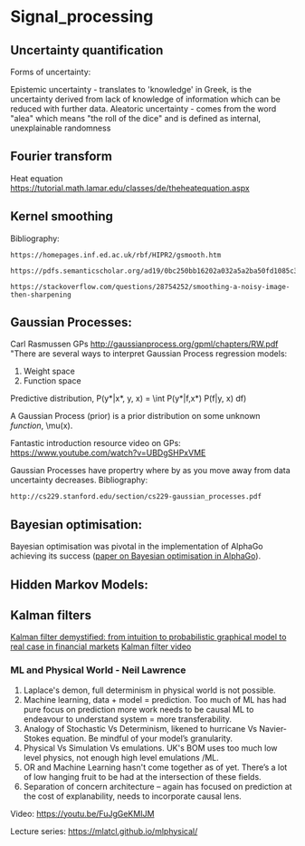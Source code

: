 # Signal_processing


## Uncertainty quantification
Forms of uncertainty:

Epistemic uncertainty - translates to 'knowledge' in Greek, is the uncertainty derived from lack of knowledge of information which can be reduced with further data.
Aleatoric uncertainty - comes from the word "alea" which means "the roll of the dice" and is defined as internal, unexplainable randomness


## Fourier transform
Heat equation https://tutorial.math.lamar.edu/classes/de/theheatequation.aspx

## Kernel smoothing
  Bibliography: 
  
    https://homepages.inf.ed.ac.uk/rbf/HIPR2/gsmooth.htm
    
    https://pdfs.semanticscholar.org/ad19/0bc250bb16202a032a5a2ba50fd1085c3c79.pdf
    
    https://stackoverflow.com/questions/28754252/smoothing-a-noisy-image-then-sharpening
    
 
    
## Gaussian Processes:
Carl Rasmussen GPs
http://gaussianprocess.org/gpml/chapters/RW.pdf
"There are several ways to interpret Gaussian Process regression models:
1. Weight space
2. Function space
  
Predictive distribution, P(y*|x*, y, x) = \int P(y*|f,x*) P(f|y, x) df)

A Gaussian Process (prior) is a prior distribution on some unknown *function*, \mu(x). 

Fantastic introduction resource video on GPs:
https://www.youtube.com/watch?v=UBDgSHPxVME

Gaussian Processes have propertry where by as you move away from data uncertainty decreases.
  Bibliography: 
  
    http://cs229.stanford.edu/section/cs229-gaussian_processes.pdf

## Bayesian optimisation:
Bayesian optimisation was pivotal in the implementation of AlphaGo achieving its success ([paper on Bayesian optimisation in AlphaGo](https://arxiv.org/pdf/1812.06855.pdf)).

## Hidden Markov Models: 

## Kalman filters
   [Kalman filter demystified: from intuition to probabilistic graphical model to real case in financial markets](https://arxiv.org/pdf/1811.11618.pdf)
   [Kalman filter video](https://www.youtube.com/watch?v=CaCcOwJPytQ)

### ML and Physical World - Neil Lawrence
1.	Laplace's demon, full determinism in physical world is not possible.
2.	Machine learning, data + model = prediction. Too much of ML has had pure focus on prediction more work needs to be causal ML to endeavour to understand system = more transferability.
3.	Analogy  of Stochastic Vs Determinism, likened to hurricane Vs Navier-Stokes equation. Be mindful of your model’s granularity.
4.	Physical Vs Simulation Vs emulations. UK's BOM uses too much low level physics, not enough high level emulations /ML.
5.	OR and Machine Learning hasn't come together as of yet. There’s a lot of low hanging fruit to be had at the intersection of these fields.
6.	Separation of concern architecture – again has focused on prediction at the cost of explanability, needs to incorporate causal lens.

Video: https://youtu.be/FuJgGeKMIJM

Lecture series: https://mlatcl.github.io/mlphysical/

